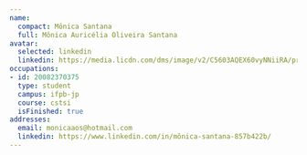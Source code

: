```yaml
---
name:
  compact: Mônica Santana
  full: Mônica Auricélia Oliveira Santana
avatar:
  selected: linkedin
  linkedin: https://media.licdn.com/dms/image/v2/C5603AQEX60vyNNiiRA/profile-displayphoto-shrink_800_800/profile-displayphoto-shrink_800_800/0/1516435437567?e=1732752000&v=beta&t=xs_yP6y6M3QXelB90zMCmxNM42oAybKVM_7zMjaqQZo
occupations:
- id: 20082370375
  type: student
  campus: ifpb-jp
  course: cstsi
  isFinished: true
addresses:
  email: monicaaos@hotmail.com
  linkedin: https://www.linkedin.com/in/mônica-santana-857b422b/
---
```

